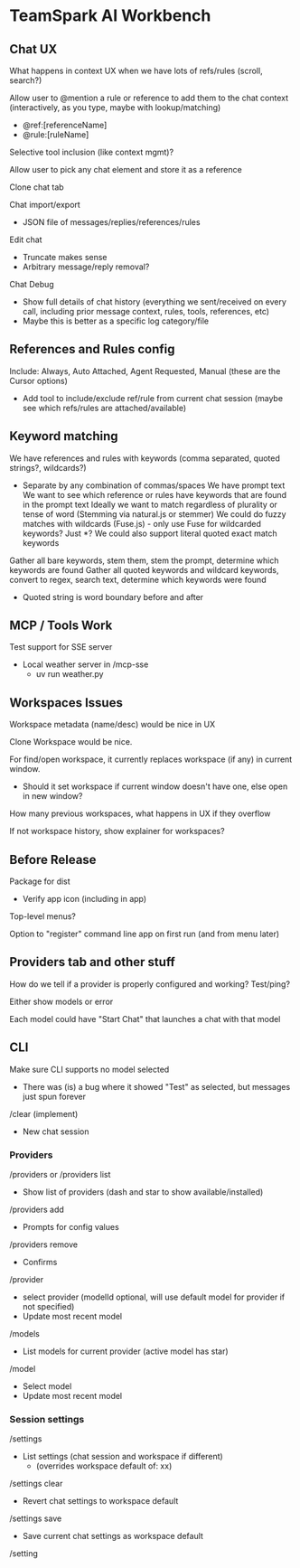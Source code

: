 # TeamSpark AI Workbench

## Chat UX

What happens in context UX when we have lots of refs/rules (scroll, search?)

Allow user to @mention a rule or reference to add them to the chat context (interactively, as you type, maybe with lookup/matching)
- @ref:[referenceName]
- @rule:[ruleName]

Selective tool inclusion (like context mgmt)?

Allow user to pick any chat element and store it as a reference

Clone chat tab

Chat import/export
- JSON file of messages/replies/references/rules

Edit chat
- Truncate makes sense
- Arbitrary message/reply removal?

Chat Debug
- Show full details of chat history (everything we sent/received on every call, including prior message context, rules, tools, references, etc)
- Maybe this is better as a specific log category/file

## References and Rules config

Include: Always, Auto Attached, Agent Requested, Manual (these are the Cursor options)
- Add tool to include/exclude ref/rule from current chat session (maybe see which refs/rules are attached/available)

## Keyword matching

We have references and rules with keywords (comma separated, quoted strings?, wildcards?)
- Separate by any combination of commas/spaces
We have prompt text
We want to see which reference or rules have keywords that are found in the prompt text
Ideally we want to match regardless of plurality or tense of word (Stemming via natural.js or stemmer)
We could do fuzzy matches with wildcards (Fuse.js) - only use Fuse for wildcarded keywords?  Just *?
We could also support literal quoted exact match keywords

Gather all bare keywords, stem them, stem the prompt, determine which keywords are found
Gather all quoted keywords and wildcard keywords, convert to regex, search text, determine which keywords were found
- Quoted string is word boundary before and after

## MCP / Tools Work

Test support for SSE server
- Local weather server in /mcp-sse
  - uv run weather.py

## Workspaces Issues

Workspace metadata (name/desc) would be nice in UX

Clone Workspace would be nice.

For find/open workspace, it currently replaces workspace (if any) in current window.
- Should it set workspace if current window doesn't have one, else open in new window?

How many previous workspaces, what happens in UX if they overflow

If not workspace history, show explainer for workspaces?

## Before Release

Package for dist
- Verify app icon (including in app)

Top-level menus?

Option to "register" command line app on first run (and from menu later)

## Providers tab and other stuff

How do we tell if a provider is properly configured and working?  Test/ping?

Either show models or error

Each model could have "Start Chat" that launches a chat with that model

## CLI

Make sure CLI supports no model selected
- There was (is) a bug where it showed "Test" as selected, but messages just spun forever

/clear (implement)
- New chat session

### Providers

/providers or /providers list
- Show list of providers (dash and star to show available/installed)

/providers add <provider>
- Prompts for config values

/providers remove <provider>
- Confirms

/provider <provider> <modelId>
- select provider (modelId optional, will use default model for provider if not specified)
- Update most recent model

/models
- List models for current provider (active model has star)

/model <modelId>
- Select model
- Update most recent model

### Session settings

/settings
- List settings (chat session and workspace if different)
  - (overrides workspace default of: xx)

/settings clear
- Revert chat settings to workspace default

/settings save
- Save current chat settings as workspace default

/setting <setting> <value>
